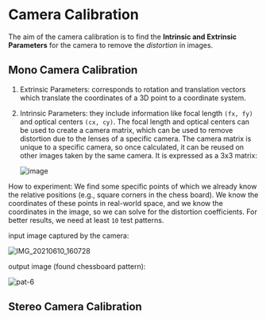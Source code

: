 # Camera Calibration

The aim of the camera calibration is to find the **Intrinsic and Extrinsic Parameters** for the camera to remove the *distortion* in images. 

## Mono Camera Calibration

1. Extrinsic Parameters: corresponds to rotation and translation vectors which translate the coordinates of a 3D point to a coordinate system.
2. Intrinsic Parameters: they include information like focal length `(fx, fy)` and optical centers `(cx, cy)`.
   The focal length and optical centers can be used to create a camera matrix, which can be used to remove distortion due to the lenses of a specific camera.
   The camera matrix is unique to a specific camera, so once calculated, it can be reused on other images taken by the same camera. It is expressed as a 3x3 matrix:

   ![image](https://github.com/user-attachments/assets/0e16431f-eb2a-4f8a-a914-9bf92bf7c974)

How to experiment: We find some specific points of which we already know the relative positions (e.g., square corners in the chess board). 
We know the coordinates of these points in real-world space, and we know the coordinates in the image, so we can solve for the distortion coefficients. 
For better results, we need at least `10` test patterns.

input image captured by the camera:

![IMG_20210610_160728](https://github.com/user-attachments/assets/33127a83-51e3-48d0-92c8-ea5969f96e24)


output image (found chessboard pattern): 

![pat-6](https://github.com/user-attachments/assets/f94572ea-dede-476f-a21d-aa898500ba18)


## Stereo Camera Calibration




